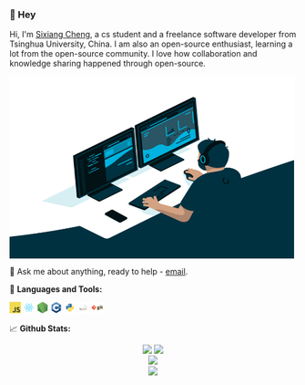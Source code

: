 ### :wave: Hey

Hi, I'm [Sixiang Cheng](https://endeavor-blog.cn/), a cs student and a freelance software developer from Tsinghua University, China. I am also an open-source enthusiast, learning a lot from the open-source community. I love how collaboration and knowledge sharing happened through open-source.

<img align="center" alt="GIF" src="./code.gif?raw=true" width="500" height="320" />

💬 Ask me about anything, ready to help - [email](mailto:chengsx_thu@163.com).

🔧 **Languages and Tools:**  

<code><img height="20" src="https://raw.githubusercontent.com/github/explore/80688e429a7d4ef2fca1e82350fe8e3517d3494d/topics/javascript/javascript.png"></code>
<code><img height="20" src="https://raw.githubusercontent.com/github/explore/80688e429a7d4ef2fca1e82350fe8e3517d3494d/topics/react/react.png"></code>
<code><img height="20" src="https://raw.githubusercontent.com/github/explore/80688e429a7d4ef2fca1e82350fe8e3517d3494d/topics/nodejs/nodejs.png"></code>
<code><img height="20" src="https://raw.githubusercontent.com/github/explore/80688e429a7d4ef2fca1e82350fe8e3517d3494d/topics/cpp/cpp.png"></code>
<code><img height="20" src="https://raw.githubusercontent.com/github/explore/80688e429a7d4ef2fca1e82350fe8e3517d3494d/topics/python/python.png"></code>
<code><img height="20" src="https://raw.githubusercontent.com/github/explore/80688e429a7d4ef2fca1e82350fe8e3517d3494d/topics/mysql/mysql.png"></code>
<code><img height="20" src="https://raw.githubusercontent.com/github/explore/80688e429a7d4ef2fca1e82350fe8e3517d3494d/topics/git/git.png"></code>

📈 **Github Stats:**

<div style="text-align: center;">
  <div style="flex: 1;"></div> <!-- 左边的空白 -->
  <img height="135px" src="https://github-readme-stats.vercel.app/api?username=chengsx21&hide_title=true&hide_border=true&show_icons=true&line_height=21&text_color=000&icon_color=000&bg_color=0,ea6161,ffc64d,fffc4d,52fa5a&theme=graywhite" />
  <img height="135px" src="https://github-readme-stats.vercel.app/api/top-langs/?username=chengsx21&hide_title=true&hide_border=true&layout=compact&langs_count=6&text_color=000&icon_color=fff&bg_color=0,52fa5a,4dfcff,c64dff&theme=graywhite" />
  <div style="flex: 1;"></div> <!-- 右边的空白 -->
</div>

<div align="center"> <img src="https://github-profile-trophy.vercel.app/?username=chengsx21" /> </div>

<div align="center"> <img src="https://github-readme-activity-graph.vercel.app/graph?username=chengsx21&theme=dracula" /> </div>
